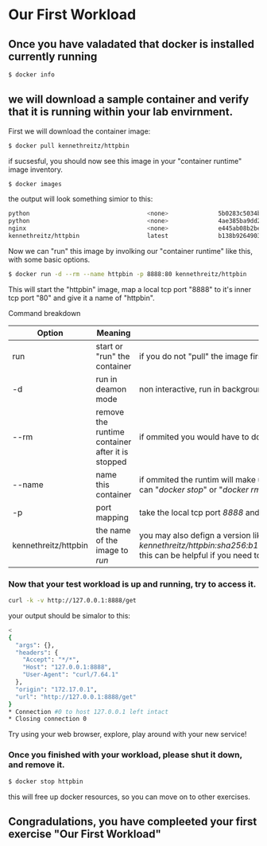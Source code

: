 # Our First Workload

## Once you have valadated that docker is installed currently running
```bash
$ docker info
```
## we will download a sample container and verify that it is running within your lab envirnment.

First we will download the container image:
```bash
$ docker pull kennethreitz/httpbin
```
if sucsesful, you should now see this image in your "container runtime" image inventory.
```bash
$ docker images
```
the output will look something simior to this:
```bash
python                                 <none>              5b0283c5034b        5 months ago        169MB
python                                 <none>              4ae385ba9dd2        5 months ago        909MB
nginx                                  <none>              e445ab08b2be        5 months ago        126MB
kennethreitz/httpbin                   latest              b138b9264903        14 months ago       534MB
```
Now we can "run" this image by involking our "container runtime" like this, with some basic options.
```bash
$ docker run -d --rm --name httpbin -p 8888:80 kennethreitz/httpbin
```
This will start the "httpbin" image, map a local tcp port "8888" to it's inner tcp port "80" and give it a name of "httpbin".

Command breakdown

Option | Meaning | Note
--- | --- | ---
run | start or "run" the container | if you do not "pull" the image first, "run" will also pull the image as well.
-d | run in deamon mode | non interactive, run in background.
--rm | remove the runtime container after it is stopped | if ommited you would have to do "*docker stop httpbin*" AND "*docker rm httpbin*" to free resources etc.
--name | name this container | if ommited the runtim will make up an odd name that you will have to search for via "*docker ps -a*" before you can "*docker stop*" or "*docker rm*"
-p | port mapping | take the local tcp port *8888* and map it to the container network port of *80*
kennethreitz/httpbin | the name of the image to *run* | you may also defign a version like *kennethreitz/httpbin:latest* or speciffic hash *kennethreitz/httpbin:sha256:b138b9264903f46a43e1c750e07dc06f5d2a1bd5d51f37fb185bc608f61090dd* this can be helpful if you need to *pin* a very speciffic version of an image to be used (recomended)

### Now that your test workload is up and running, try to access it.
```bash
curl -k -v http://127.0.0.1:8888/get
```
your output should be simalor to this:
```bash
< 
{
  "args": {}, 
  "headers": {
    "Accept": "*/*", 
    "Host": "127.0.0.1:8888", 
    "User-Agent": "curl/7.64.1"
  }, 
  "origin": "172.17.0.1", 
  "url": "http://127.0.0.1:8888/get"
}
* Connection #0 to host 127.0.0.1 left intact
* Closing connection 0
```
Try using your web browser, explore, play around with your new service!

### Once you finished with your workload, please shut it down, and remove it.
```bash
$ docker stop httpbin
```
this will free up docker resources, so you can move on to other exercises.

## Congradulations, you have compleeted your first exercise "Our First Workload"